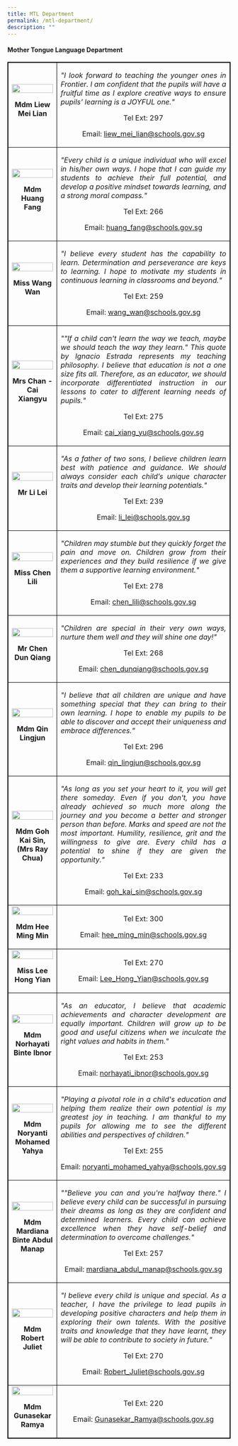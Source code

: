 ```yaml
---
title: MTL Department
permalink: /mtl-department/
description: ""
---
```

<h4><strong>Mother Tongue Language Department</strong></h4>
<table style="border-collapse: collapse; width: 100%; border:1px solid black;">
<tbody>
<tr>
<td style="width: 33.3333%; text-align: center; border:1px solid black;">
<img style="width:100%;" src="/images/mtl4.jpg">
<p><strong>Mdm Liew Mei Lian</strong></p>
</td>
<td style="width: 50%; text-align: justify; border:1px solid black;">
<p><em>"I look forward to teaching the younger ones in Frontier. I am confident that the pupils will have a fruitful time as I explore creative ways to ensure pupils’ learning is a JOYFUL one."</em></p>
<p style="width: 100%; text-align: center;">Tel Ext: 297</p>
<p style="width: 100%; text-align: center;">Email:&nbsp;<a href="mailto:liew_mei_lian@schools.gov.sg">liew_mei_lian@schools.gov.sg</a></p>
</td>
</tr>
<tr>
<td style="width: 33.3333%; text-align: center; border:1px solid black;">
<img style="width:100%;" src="/images/mtl2.jpg">
<p><strong>Mdm Huang Fang</strong></p>
</td>
<td style="width: 50%; text-align: justify; border:1px solid black;">
<p><em>"Every child is a unique individual who will excel in his/her own ways. I hope that I can guide my students to achieve their full potential, and develop a positive mindset towards learning, and a strong moral compass."</em></p>
<p style="width: 100%; text-align: center;">Tel Ext: 266</p>
<p style="width: 100%; text-align: center;">Email:&nbsp;<a href="mailto:huang_fang@schools.gov.sg">huang_fang@schools.gov.sg</a></p>
</td>
</tr>
<tr>
<td style="width: 33.3333%; text-align: center; border:1px solid black;">
<img style="width:100%;" src="/images/mtl8.jpg">
<p><strong>Miss Wang Wan</strong></p>
</td>
<td style="width: 50%; text-align: justify; border:1px solid black;">
<p><em>"I believe every student has the capability to learn. Determination and perseverance are keys to learning. I hope to motivate my students in continuous learning in classrooms and beyond."</em></p>
<p style="width: 100%; text-align: center;">Tel Ext: 259</p>
<p style="width: 100%; text-align: center;">Email:&nbsp;<a href="mailto:wang_wan@schools.gov.sg">wang_wan@schools.gov.sg</a></p>
</td>
</tr>
<tr>
<td style="width: 33.3333%; text-align: center; border:1px solid black;">
<img style="width:100%;" src="/images/mtl10.jpg">
<p><strong>Mrs Chan - Cai Xiangyu</strong></p>
</td>
<td style="width: 50%; text-align: justify; border:1px solid black;">
<p><em>""If a child can't learn the way we teach, maybe we should teach the way they learn." This quote by Ignacio Estrada represents my teaching philosophy. I believe that education is not a one size fits all. Therefore, as an educator, we should incorporate differentiated instruction in our lessons to cater to different learning needs of pupils."</em></p>
<p style="width: 100%; text-align: center;">Tel Ext: 275</p>
<p style="width: 100%; text-align: center;">Email:&nbsp;<a href="mailto:cai_xiang_yu@schools.gov.sg">cai_xiang_yu@schools.gov.sg</a></p>
</td>
</tr>
<tr>
<td style="width: 33.3333%; text-align: center; border:1px solid black;">
<img style="width:100%;" src="/images/mtl13.jpg">
<p><strong>Mr Li Lei</strong></p>
</td>
<td style="width: 50%; text-align: justify; border:1px solid black;">
<p><em>"As a father of two sons, I believe children learn best with patience and guidance. We should always consider each child’s unique character traits and develop their learning potentials."</em></p>
<p style="width: 100%; text-align: center;">Tel Ext: 239</p>
<p style="width: 100%; text-align: center;">Email:&nbsp;<a href="mailto:li_lei@schools.gov.sg">li_lei@schools.gov.sg</a></p>
</td>
</tr>
<tr>
<td style="width: 33.3333%; text-align: center; border:1px solid black;">
<img style="width:100%;" src="/images/mtl14.jpg">
<p id="anchor-name-header"><strong>Miss Chen Lili</strong></p>
</td>
<td style="width: 50%; text-align: justify; border:1px solid black;">
<p><em>"Children&nbsp;may&nbsp;stumble&nbsp;but&nbsp;they&nbsp;quickly&nbsp;forget the pain and move on. Children grow from their experiences and they build resilience if we give them a supportive learning environment."</em></p>
<p style="width: 100%; text-align: center;">Tel Ext: 278</p>
<p style="width: 100%; text-align: center;">Email:&nbsp;<a href="mailto:chen_lili@schools.gov.sg">chen_lili@schools.gov.sg</a></p>
</td>
</tr>
<tr>
<td style="width: 33.3333%; text-align: center; border:1px solid black;">
<img style="width:100%;" src="/images/mtl1.jpg">
<p><strong>Mr Chen Dun Qiang</strong></p>
</td>
<td style="width: 50%; text-align: justify; border:1px solid black;">
<p><em>"Children are special in their very own ways, nurture them well and they will shine one day!"</em></p>
<p style="width: 100%; text-align: center;">Tel Ext: 268</p>
<p style="width: 100%; text-align: center;">Email:&nbsp;<a href="mailto:chen_dunqiang@schools.gov.sg">chen_dunqiang@schools.gov.sg</a></p>
</td>
</tr>
<tr>
<td style="width: 33.3333%; text-align: center; border:1px solid black;">
<img style="width:100%;" src="/images/mtl6.jpg">
<p><strong>Mdm Qin Lingjun</strong></p>
</td>
<td style="width: 50%; text-align: justify; border:1px solid black;">
<p><em>"I believe that all children are unique and have something special that they can bring to their own learning. I hope to enable my pupils to be able to discover and accept their uniqueness and embrace differences."</em></p>
<p style="width: 100%; text-align: center;">Tel Ext: 296</p>
<p style="width: 100%; text-align: center;">Email:&nbsp;<a href="mailto:qin_lingjun@schools.gov.sg">qin_lingjun@schools.gov.sg</a></p>
</td>
</tr>
<tr>
<td style="width: 33.3333%; text-align: center; border:1px solid black;">
<img style="width:100%;" src="/images/mtl7.jpg">
<p><strong>Mdm Goh Kai Sin, (Mrs Ray Chua)</strong></p>
</td>
<td style="width: 50%; text-align: justify; border:1px solid black;">
<p><em>"As long as you set your heart to it, you will get there someday. Even if you don't, you have already achieved so much more along the journey and you become a better and stronger person than before. Marks and speed are not the most important. Humility, resilience, grit and the willingness to give are. Every child has a potential to shine if they are given the opportunity."</em></p>
<p style="width: 100%; text-align: center;">Tel Ext: 233</p>
<p style="width: 100%; text-align: center;">Email:&nbsp;<a href="mailto:goh_kai_sin@schools.gov.sg">goh_kai_sin@schools.gov.sg</a></p>
</td>
</tr>
<tr>
<td style="width: 33.3333%; text-align: center; border:1px solid black;">
<img style="width:100%;" src="/images/mtl11.jpg">
<p><strong>Mdm Hee Ming Min</strong></p>
</td>
<td style="width: 50%; text-align: justify; border:1px solid black;">
<p><em></em></p>
<p style="width: 100%; text-align: center;">Tel Ext: 300</p>
<p style="width: 100%; text-align: center;">Email:&nbsp;<a href="mailto:hee_ming_min@schools.gov.sg">hee_ming_min@schools.gov.sg</a></p>
</td>
</tr>
<tr>
<td style="width: 33.3333%; text-align: center; border:1px solid black;">
<img style="width:100%;" src="/images/HONG YIAN.jpg">
<p><strong>Miss Lee Hong Yian</strong></p>
</td>
<td style="width: 50%; text-align: justify; border:1px solid black;">
<p><em></em></p>
<p style="width: 100%; text-align: center;">Tel Ext: 270</p>
<p style="width: 100%; text-align: center;">Email:&nbsp;<a href="mailto:Lee_Hong_Yian@schools.gov.sg">Lee_Hong_Yian@schools.gov.sg</a></p>
</td>
</tr>
<tr>
<td style="width: 33.3333%; text-align: center; border:1px solid black;">
<img style="width:100%;" src="/images/mtl17.jpg">
<p><strong>Mdm Norhayati Binte Ibnor</strong></p>
</td>
<td style="width: 50%; text-align: justify; border:1px solid black;">
<p><em>"As an educator, I believe that academic achievements and character development are equally important. Children will grow up to be good and useful citizens when we inculcate the right values and habits in them."</em></p>
<p style="width: 100%; text-align: center;">Tel Ext: 253</p>
<p style="width: 100%; text-align: center;">Email:&nbsp;<a href="mailto:norhayati_ibnor@schools.gov.sg">norhayati_ibnor@schools.gov.sg</a></p>
</td>
</tr>
<tr>
<td style="width: 33.3333%; text-align: center; border:1px solid black;">
<img style="width:100%;" src="/images/mtl18.jpg">
<p><strong>Mdm Noryanti Mohamed Yahya</strong></p>
</td>
<td style="width: 50%; text-align: justify; border:1px solid black;">
<p><em>"Playing a pivotal role in a child's education and helping them realize their own potential is my greatest joy in teaching. I am thankful to my pupils for allowing me to see the different abilities and perspectives of children."</em></p>
<p style="width: 100%; text-align: center;">Tel Ext: 255</p>
<p style="width: 100%; text-align: center;">Email:&nbsp;<a href="mailto:noryanti_mohamed_yahya@schools.gov.sg">noryanti_mohamed_yahya@schools.gov.sg</a></p>
</td>
</tr>
<tr>
<td style="width: 33.3333%; text-align: center; border:1px solid black;">
<img style="width:100%;" src="/images/mtl20.jpg">
<p><strong>Mdm Mardiana Binte Abdul Manap</strong></p>
</td>
<td style="width: 50%; text-align: justify; border:1px solid black;">
<p><em>""Believe you can and you're halfway there." I believe every child can be successful in&nbsp;pursuing their dreams as long as they are confident and determined learners. Every child can achieve excellence when they have self-belief and determination to overcome challenges."</em></p>
<p style="width: 100%; text-align: center;">Tel Ext: 257</p>
<p style="width: 100%; text-align: center;">Email:&nbsp;<a href="mailto:mardiana_abdul_manap@schools.gov.sg">mardiana_abdul_manap@schools.gov.sg</a></p>
</td>
</tr>
<tr>
<td style="width: 33.3333%; text-align: center; border:1px solid black;">
<img style="width:100%;" src="/images/mtl15.jpg">
<p><strong>Mdm Robert Juliet</strong></p>
</td>
<td style="width: 50%; text-align: justify; border:1px solid black;">
<p><em>"I believe every child is unique and special. As a teacher, I have the privilege to lead pupils in developing positive characters and help them in exploring their own talents. With the positive traits and knowledge that they have learnt, they will be able to contribute to society in future."</em></p>
<p style="width: 100%; text-align: center;">Tel Ext: 270</p>
<p style="width: 100%; text-align: center;">Email:&nbsp;<a href="mailto:Robert_Juliet@schools.gov.sg">Robert_Juliet@schools.gov.sg</a></p>
</td>
</tr>
<tr>
<td style="width: 33.3333%; text-align: center; border:1px solid black;">
<img style="width:100%;" src="/images/RAMYA.jpg">
<p><strong>Mdm Gunasekar Ramya</strong></p>
</td>
<td style="width: 50%; text-align: justify; border:1px solid black;">
<p><em></em></p>
<p style="width: 100%; text-align: center;">Tel Ext: 220</p>
<p style="width: 100%; text-align: center;">Email:&nbsp;<a href="mailto:Gunasekar_Ramya@schools.gov.sg">Gunasekar_Ramya@schools.gov.sg</a></p>
</td>
</tr>
</tbody>
</table>